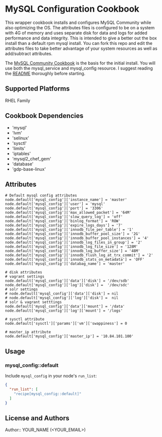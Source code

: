 # MySQL Configuration Cookbook

This wrapper cookbook installs and configures MySQL Community while also optimizing the OS.
The attributes files is configured to be on a system with 4G of memory and uses separate disk for
data and logs for added performance and data integrity. This is intended to give a better out the box
install than a default rpm mysql install. You can fork this repo and edit the attributes files to take
better advantage of your system resources as well as add/subtract attributes.

The [MySQL Community Cookbook](https://github.com/chef-cookbooks/mysql) is the basis for the initial install.
You will use both the mysql_service and mysql_config resource. I suggest reading the [README](https://github.com/chef-cookbooks/mysql/blob/master/README.md) thoroughly before starting.

## Supported Platforms

RHEL Family

## Cookbook Dependencies

- 'mysql'
- 'lvm'
- 'selinux'
- 'sysctl'
- 'limits'
- 'iptables'
- 'mysql2_chef_gem'
- 'database'
- 'gdp-base-linux'

## Attributes

```
# Default mysql config attributes
node.default['mysql_config']['instance_name'] = 'master'
node.default['mysql_config']['user'] = 'mysql'
node.default['mysql_config']['port'] = '3306'
node.default['mysql_config']['max_allowed_packet'] = '64M'
node.default['mysql_config']['slow_query_log'] = 'off'
node.default['mysql_config']['binlog_format'] = 'ROW'
node.default['mysql_config']['expire_logs_days'] = '7'
node.default['mysql_config']['innodb_file_per_table'] = '1'
node.default['mysql_config']['innodb_buffer_pool_size'] = '2G'
node.default['mysql_config']['innodb_buffer_pool_instances'] = '4'
node.default['mysql_config']['innodb_log_files_in_group'] = '2'
node.default['mysql_config']['innodb_log_file_size'] = '128M'
node.default['mysql_config']['innodb_log_buffer_size'] = '48M'
node.default['mysql_config']['innodb_flush_log_at_trx_commit'] = '2'
node.default['mysql_config']['innodb_stats_on_metadata'] = 'OFF'
node.default['mysql_config']['databag_name'] = 'master'

# disk attributes
# vagrant settings
node.default['mysql_config']['data']['disk'] = '/dev/sdb'
node.default['mysql_config']['log']['disk'] =  '/dev/sdc'
# solr settings
# node.default['mysql_config']['data']['disk'] = nil
# node.default['mysql_config']['log']['disk'] =  nil
# solr & vagrant setttings
node.default['mysql_config']['data']['mount'] = '/data'
node.default['mysql_config']['log']['mount'] = '/logs'

# sysctl attribute
node.default['sysctl']['params']['vm']['swappiness'] = 0

# master_ip attribute
node.default['mysql_config']['master_ip'] = '10.84.101.100'
```

## Usage

### mysql_config::default

Include `mysql_config` in your node's `run_list`:

```json
{
  "run_list": [
    "recipe[mysql_config::default]"
  ]
}
```

## License and Authors

Author:: YOUR_NAME (<YOUR_EMAIL>)
